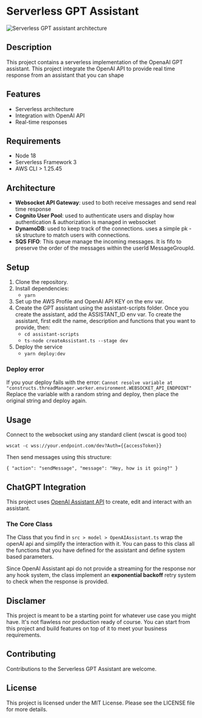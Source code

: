 # Serverless GPT Assistant
![Serverless GPT assistant architecture](https://d1necp896a690u.cloudfront.net/prod/assets/gpt-assistant-3.png)

## Description
This project contains a serverless implementation of the OpenaAI GPT assistant. This project integrate the OpenAI API to provide real time response from an assistant that you can shape

## Features
- Serverless architecture
- Integration with OpenAI API
- Real-time responses

## Requirements
- Node 18
- Serverless Framework 3
- AWS CLI > 1.25.45

## Architecture
- **Websocket API Gateway**: used to both receive messages and send real time response
- **Cognito User Pool**: used to authenticate users and display how authentication & authorization is managed in websocket
- **DynamoDB**: used to keep track of the connections. uses a simple pk - sk structure to match users with connections.
- **SQS FIFO**: This queue manage the incoming messages. It is fifo to preserve the order of the messages within the userId MessageGroupId.

## Setup
1. Clone the repository.
2. Install dependencies:
    - `yarn`
3. Set up the AWS Profile and OpenAI API KEY on the env var.
4. Create the GPT assistant using the assistant-scripts folder. Once you create the assistant, add the ASSISTANT_ID env var. To create the assistant, first edit the name, description and functions that you want to provide, then:
    - `cd assistant-scripts` 
    - `ts-node createAssistant.ts --stage dev`
5. Deploy the service
    - `yarn deploy:dev`

### Deploy error
If you your deploy fails with the error:
``Cannot resolve variable at "constructs.threadManager.worker.environment.WEBSOCKET_API_ENDPOINT"`` Replace the variable with a random string and deploy, then place the original string and deploy again.

## Usage
Connect to the websocket using any standard client (wscat is good too)

`wscat -c wss://your.endpoint.com/dev?Auth={{accessToken}}`

Then send messages using this structure:

`{
   "action": "sendMessage",
   "message": "Hey, how is it going?"
}`

## ChatGPT Integration
This project uses [OpenAI Assistant API](https://platform.openai.com/docs/assistants/overview) to create, edit and interact with an assistant.

### The Core Class
The Class that you find in `src > model > OpenAIAssistant.ts` wrap the openAI api and simplify the interaction with it. You can pass to this class all the functions that you have defined for the assistant and define system based parameters.

Since OpenAI Assistant api do not provide a streaming for the response nor any hook system, the class implement an **exponential backoff** retry system to check when the response is provided. 

## Disclamer
This project is meant to be a starting point for whatever use case you might have. It's not flawless nor production ready of course. You can start from this project and build features on top of it to meet your business requirements. 

## Contributing
Contributions to the Serverless GPT Assistant are welcome.

## License
This project is licensed under the MIT License. Please see the LICENSE file for more details.